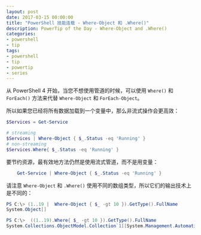 ```yaml
---
layout: post
date: 2017-03-15 00:00:00
title: "PowerShell 技能连载 - Where-Object 和 .Where()"
description: PowerTip of the Day - Where-Object and .Where()
categories:
- powershell
- tip
tags:
- powershell
- tip
- powertip
- series
---
```

从 PowerShell 4 开始，当您不想使用管道的时候，可以使用 `Where()` 和 `ForEach()` 方法来代替 `Where-Object` 和 `ForEach-Object`。

所以如果您已经将所有数据加载到一个变量中，那么非流式操作会更高效：

```powershell
$Services = Get-Service

# streaming
$Services | Where-Object { $_.Status -eq 'Running' }
# non-streaming
$Services.Where{ $_.Status -eq 'Running' }
```

要节约资源，最有效地方法仍然是使用流式管道，而不是用变量：

```powershell
    Get-Service | Where-Object { $_.Status -eq 'Running' }
```

请注意 `Where-Object` 和 `.Where()` 使用不同的数组类型，所以它们的输出技术上是不同的：

```powershell
PS C:\> (1..19 |  Where-Object { $_ -gt 10 }).GetType().FullName
System.Object[]

PS C:\>  ((1..19).Where{ $_ -gt 10 }).GetType().FullName
System.Collections.ObjectModel.Collection`1[[System.Management.Automation.PSObject, System.Management.Automation, Version=3.0.0.0, Culture=neutral,  PublicKeyToken=31bf3856ad364e35]]
```

<!--本文国际来源：[Where-Object and .Where()](http://community.idera.com/powershell/powertips/b/tips/posts/where-object-and-where)-->
